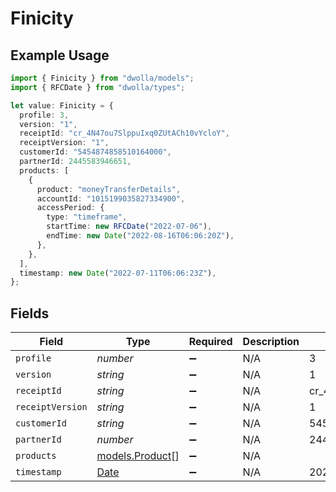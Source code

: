 # Finicity

## Example Usage

```typescript
import { Finicity } from "dwolla/models";
import { RFCDate } from "dwolla/types";

let value: Finicity = {
  profile: 3,
  version: "1",
  receiptId: "cr_4N47ou7SlppuIxq0ZUtACh10vYcloY",
  receiptVersion: "1",
  customerId: "5454874858510164000",
  partnerId: 2445583946651,
  products: [
    {
      product: "moneyTransferDetails",
      accountId: "1015199035827334900",
      accessPeriod: {
        type: "timeframe",
        startTime: new RFCDate("2022-07-06"),
        endTime: new Date("2022-08-16T06:06:20Z"),
      },
    },
  ],
  timestamp: new Date("2022-07-11T06:06:23Z"),
};
```

## Fields

| Field                                                                                         | Type                                                                                          | Required                                                                                      | Description                                                                                   | Example                                                                                       |
| --------------------------------------------------------------------------------------------- | --------------------------------------------------------------------------------------------- | --------------------------------------------------------------------------------------------- | --------------------------------------------------------------------------------------------- | --------------------------------------------------------------------------------------------- |
| `profile`                                                                                     | *number*                                                                                      | :heavy_minus_sign:                                                                            | N/A                                                                                           | 3                                                                                             |
| `version`                                                                                     | *string*                                                                                      | :heavy_minus_sign:                                                                            | N/A                                                                                           | 1                                                                                             |
| `receiptId`                                                                                   | *string*                                                                                      | :heavy_minus_sign:                                                                            | N/A                                                                                           | cr_4N47ou7SlppuIxq0ZUtACh10vYcloY                                                             |
| `receiptVersion`                                                                              | *string*                                                                                      | :heavy_minus_sign:                                                                            | N/A                                                                                           | 1                                                                                             |
| `customerId`                                                                                  | *string*                                                                                      | :heavy_minus_sign:                                                                            | N/A                                                                                           | 5454874858510164000                                                                           |
| `partnerId`                                                                                   | *number*                                                                                      | :heavy_minus_sign:                                                                            | N/A                                                                                           | 2445583946651                                                                                 |
| `products`                                                                                    | [models.Product](../models/product.md)[]                                                      | :heavy_minus_sign:                                                                            | N/A                                                                                           |                                                                                               |
| `timestamp`                                                                                   | [Date](https://developer.mozilla.org/en-US/docs/Web/JavaScript/Reference/Global_Objects/Date) | :heavy_minus_sign:                                                                            | N/A                                                                                           | 2022-07-11T06:06:23Z                                                                          |